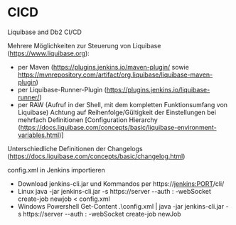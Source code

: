 # CICD
Liquibase and Db2 CI/CD

Mehrere Möglichkeiten zur Steuerung von Liquibase (https://www.liquibase.org):
- per Maven (https://plugins.jenkins.io/maven-plugin/ sowie https://mvnrepository.com/artifact/org.liquibase/liquibase-maven-plugin)
- per Liquibase-Runner-Plugin (https://plugins.jenkins.io/liquibase-runner/)
- per RAW (Aufruf in der Shell, mit dem kompletten Funktionsumfang von Liquibase)
Achtung auf Reihenfolge/Gültigkeit der Einstellungen bei mehrfach Definitionen [Configuration Hierarchy (https://docs.liquibase.com/concepts/basic/liquibase-environment-variables.html)]

Unterschiedliche Definitionen der Changelogs (https://docs.liquibase.com/concepts/basic/changelog.html)

config.xml in Jenkins importieren
- Download jenkins-cli.jar und Kommandos per https://<jenkins:PORT>/cli/
- Linux
  java -jar jenkins-cli.jar -s https://server --auth <user>:<token> -webSocket  create-job newjob < config.xml
- Windows Powershell
  Get-Content .\config.xml | java -jar jenkins-cli.jar -s https://server --auth <user>:<token> -webSocket create-job newJob
